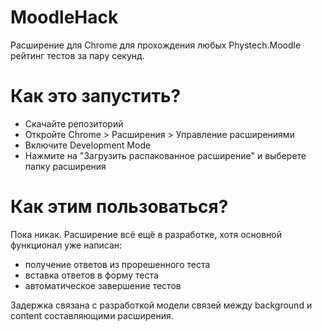 # MoodleHack
Расширение для Chrome для прохождения любых Phystech.Moodle рейтинг тестов за пару секунд.

# Как это запустить? 
 - Скачайте репозиторий
 - Откройте Chrome > Расширения > Управление расширениями
 - Включите Development Mode
 - Нажмите на "Загрузить распакованное расширение" и выберете папку расширения

# Как этим пользоваться?
Пока никак. Расширение всё ещё в разработке, хотя основной функционал уже написан: 
 - получение ответов из прорешенного теста
 - вставка ответов в форму теста 
 - автоматическое завершение тестов

Задержка связана с разработкой модели связей между background и content составляющими расширения.
